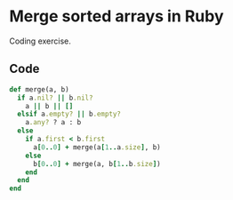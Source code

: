 # Merge sorted arrays in Ruby

Coding exercise.

## Code

```ruby
def merge(a, b)
  if a.nil? || b.nil?
    a || b || []
  elsif a.empty? || b.empty?
    a.any? ? a : b
  else
    if a.first < b.first
      a[0..0] + merge(a[1..a.size], b)
    else
      b[0..0] + merge(a, b[1..b.size])
    end
  end
end
```
